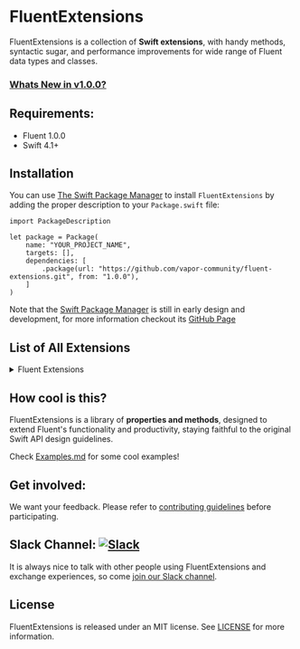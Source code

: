 # FluentExtensions

FluentExtensions is a collection of **Swift extensions**, with handy methods, syntactic sugar, and performance improvements for wide range of Fluent data types and classes.

### [Whats New in v1.0.0?](https://github.com/vapor-community/fluent-extensions/blob/master/CHANGELOG.md#v100)

## Requirements:

* Fluent 1.0.0
* Swift 4.1+

## Installation

You can use <a href="https://swift.org/package-manager">The Swift Package Manager</a> to install <code>FluentExtensions</code> by adding the proper description to your <code>Package.swift</code> file:

<pre><code class="swift language-swift">import PackageDescription

let package = Package(
    name: "YOUR_PROJECT_NAME",
    targets: [],
    dependencies: [
        .package(url: "https://github.com/vapor-community/fluent-extensions.git", from: "1.0.0"),
    ]
)
</code></pre>

<p>Note that the <a href="https://swift.org/package-manager">Swift Package Manager</a> is still in early design and development, for more information checkout its <a href="https://github.com/apple/swift-package-manager">GitHub Page</a></p>

## List of All Extensions

<details>
<summary>Fluent Extensions</summary>
</br>
<ul>
<li><a href="https://github.com/vapor-community/fluent-extensions/tree/master/Sources/FutureExtensions.swift"><code>Future extensions</code></a></li>
</ul>
</details>

## How cool is this?

FluentExtensions is a library of **properties and methods**, designed to extend Fluent's functionality and productivity, staying faithful to the original Swift API design guidelines.

Check [Examples.md](https://github.com/SwifterSwift/SwifterSwift/tree/master/Examples/Examples.md) for some cool examples!

<!-- ## Documentation

Documentation for all extensions, with examples, is available at...
-->

## Get involved:

We want your feedback.
Please refer to [contributing guidelines](https://github.com/vapor-community/fluent-extensions/tree/master/CONTRIBUTING.md) before participating.

## Slack Channel: [![Slack](http://vapor.team/badge.svg)](http://vapor.team)

It is always nice to talk with other people using FluentExtensions and exchange experiences, so come [join our Slack channel](http://vapor.team).

## License

FluentExtensions is released under an MIT license. See [LICENSE](LICENSE) for more information.
